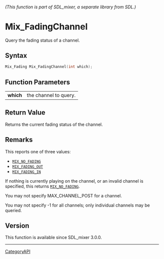 ###### (This function is part of SDL_mixer, a separate library from SDL.)
# Mix_FadingChannel

Query the fading status of a channel.

## Syntax

```c
Mix_Fading Mix_FadingChannel(int which);

```

## Function Parameters

|               |                       |
| ------------- | --------------------- |
| **which**     | the channel to query. |

## Return Value

Returns the current fading status of the channel.

## Remarks

This reports one of three values:

- [`MIX_NO_FADING`](MIX_NO_FADING)
- [`MIX_FADING_OUT`](MIX_FADING_OUT)
- [`MIX_FADING_IN`](MIX_FADING_IN)

If nothing is currently playing on the channel, or an invalid channel is
specified, this returns [`MIX_NO_FADING`](MIX_NO_FADING).

You may not specify MAX_CHANNEL_POST for a channel.

You may not specify -1 for all channels; only individual channels may be
queried.

## Version

This function is available since SDL_mixer 3.0.0.

----
[CategoryAPI](CategoryAPI)

